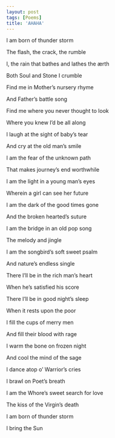 ```yaml
---
layout: post
tags: [Poems]
title: 'AHAHA'
---
```


I am born of thunder storm

The flash, the crack, the rumble

I, the rain that bathes and lathes the ærth

Both Soul and Stone I crumble

Find me in Mother’s nursery rhyme

And Father’s battle song

Find me where you never thought to look

Where you knew I’d be all along

I laugh at the sight of baby’s tear

And cry at the old man’s smile

I am the fear of the unknown path

That makes journey’s end worthwhile

I am the light in a young man’s eyes

Wherein a girl can see her future

I am the dark of the good times gone

And the broken hearted’s suture

I am the bridge in an old pop song

The melody and jingle

I am the songbird’s soft sweet psalm

And nature’s endless single

There I’ll be in the rich man’s heart

When he’s satisfied his score

There I’ll be in good night’s sleep

When it rests upon the poor

I fill the cups of merry men

And fill their blood with rage

I warm the bone on frozen night

And cool the mind of the sage

I dance atop o’ Warrior’s cries

I brawl on Poet’s breath

I am the Whore’s sweet search for love

The kiss of the Virgin’s death

 

I am born of thunder storm

I bring the Sun
